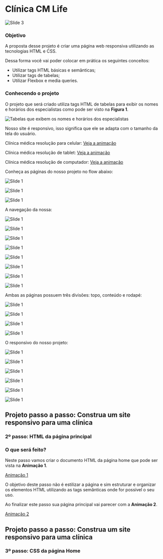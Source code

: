 # Clínica CM Life

![Slide 3](https://www.devmedia.com.br/arquivos/projeto_guiado/flow/capa_3.png)



### Objetivo

A proposta desse projeto é criar uma página web responsiva utilizando as tecnologias HTML e CSS.

Dessa forma você vai poder colocar em prática os seguintes conceitos:

- Utilizar tags HTML básicas e semânticas;
- Utilizar tags de tabelas;
- Utilizar Flexbox e media queries.



### Conhecendo o projeto

O projeto que será criado utiliza tags HTML de tabelas para exibir os nomes e horários dos especialistas como pode ser visto na **Figura 1**.

![Tabelas que exibem os nomes e horários dos especialistas](http://www.devmedia.com.br/arquivos/projeto_guiado/front-end/segunda_pagina_clinica_medica/introducao/1.jpeg)



Nosso site é responsivo, isso significa que ele se adapta com o tamanho da tela do usuário.

Clínica médica resolução para celular: [Veja a animação](https://www.devmedia.com.br/arquivos/projeto_guiado/front-end/segunda_pagina_clinica_medica/introducao/anime1.gif)

Clínica médica resolução de tablet: [Veja a animação](https://www.devmedia.com.br/arquivos/projeto_guiado/front-end/segunda_pagina_clinica_medica/introducao/anime2.gif)

Clínica médica resolução de computador: [Veja a animação](https://www.devmedia.com.br/arquivos/projeto_guiado/front-end/segunda_pagina_clinica_medica/introducao/anime3.gif)



Conheça as páginas do nosso projeto no flow abaixo:

![Slide 1](https://www.devmedia.com.br/arquivos/projeto_guiado/front-end/segunda_pagina_clinica_medica/introducao/4.png)

![Slide 1](https://www.devmedia.com.br/arquivos/projeto_guiado/front-end/segunda_pagina_clinica_medica/introducao/5.png)

![Slide 1](https://www.devmedia.com.br/arquivos/projeto_guiado/front-end/segunda_pagina_clinica_medica/introducao/6.png)

A navegação da nossa:

![Slide 1](https://www.devmedia.com.br/arquivos/projeto_guiado/front-end/segunda_pagina_clinica_medica/introducao/9.png)

![Slide 1](https://www.devmedia.com.br/arquivos/projeto_guiado/front-end/segunda_pagina_clinica_medica/introducao/10.png)

![Slide 1](https://www.devmedia.com.br/arquivos/projeto_guiado/front-end/segunda_pagina_clinica_medica/introducao/11.png)

![Slide 1](https://www.devmedia.com.br/arquivos/projeto_guiado/front-end/segunda_pagina_clinica_medica/introducao/12.png)

![Slide 1](https://www.devmedia.com.br/arquivos/projeto_guiado/front-end/segunda_pagina_clinica_medica/introducao/13.png)

![Slide 1](https://www.devmedia.com.br/arquivos/projeto_guiado/front-end/segunda_pagina_clinica_medica/introducao/14.png)

![Slide 1](https://www.devmedia.com.br/arquivos/projeto_guiado/front-end/segunda_pagina_clinica_medica/introducao/15.png)

![Slide 1](https://www.devmedia.com.br/arquivos/projeto_guiado/front-end/segunda_pagina_clinica_medica/introducao/16.png)



Ambas as páginas possuem três divisões: topo, conteúdo e rodapé:

![Slide 1](https://www.devmedia.com.br/arquivos/projeto_guiado/front-end/segunda_pagina_clinica_medica/introducao/18.png)

![Slide 1](https://www.devmedia.com.br/arquivos/projeto_guiado/front-end/segunda_pagina_clinica_medica/introducao/19.png)

![Slide 1](https://www.devmedia.com.br/arquivos/projeto_guiado/front-end/segunda_pagina_clinica_medica/introducao/20.png)

![Slide 1](https://www.devmedia.com.br/arquivos/projeto_guiado/front-end/segunda_pagina_clinica_medica/introducao/21.png)



O responsivo do nosso projeto:

![Slide 1](https://www.devmedia.com.br/arquivos/projeto_guiado/front-end/segunda_pagina_clinica_medica/introducao/23.png)

![Slide 1](https://www.devmedia.com.br/arquivos/projeto_guiado/front-end/segunda_pagina_clinica_medica/introducao/24.png)

![Slide 1](https://www.devmedia.com.br/arquivos/projeto_guiado/front-end/segunda_pagina_clinica_medica/introducao/25.png)



![Slide 1](https://www.devmedia.com.br/arquivos/projeto_guiado/front-end/segunda_pagina_clinica_medica/introducao/26.png)

![Slide 1](https://www.devmedia.com.br/arquivos/projeto_guiado/front-end/segunda_pagina_clinica_medica/introducao/27.png)

![Slide 1](https://www.devmedia.com.br/arquivos/projeto_guiado/front-end/segunda_pagina_clinica_medica/introducao/28.png)



## Projeto passo a passo: Construa um site responsivo para uma clínica

### 2º passo: HTML da página principal

### O que será feito?

Neste passo vamos criar o documento HTML da página home que pode ser vista na **Animação 1**.

[Animação 1](https://www.devmedia.com.br/arquivos/projeto_guiado/front-end/segunda_pagina_clinica_medica/1_etapa/anime1.gif)

O objetivo deste passo não é estilizar a página e sim estruturar e organizar os elementos HTML utilizando as tags semânticas onde for possível o seu uso.

Ao finalizar este passo sua página principal vai parecer com a __Animação 2__.

[Animação 2](http://www.devmedia.com.br/arquivos/projeto_guiado/front-end/segunda_pagina_clinica_medica/1_etapa/etapa-1-finalizada.gif)



## Projeto passo a passo: Construa um site responsivo para uma clínica

### 3º passo: CSS da página Home
